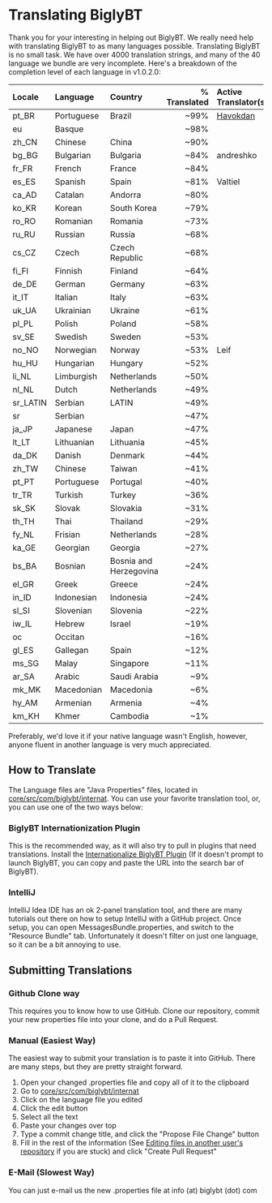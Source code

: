 # Translating BiglyBT

Thank you for your interesting in helping out BiglyBT.  We really need help with translating BiglyBT to as many languages possible.  Translating BiglyBT is no small task.  We have over 4000 translation strings, and many of the 40 language we bundle are very incomplete.  Here's a breakdown of the completion level of each language in v1.0.2.0:

| Locale | Language | Country | % Translated | Active Translator(s) |
|:---|:---|:---|---:|:---|
| pt_BR | Portuguese | Brazil | ~99% | [Havokdan](https://github.com/Havokdan) |
| eu | Basque |  | ~98% | |
| zh_CN | Chinese | China | ~90% | |
| bg_BG | Bulgarian | Bulgaria | ~84% | andreshko |
| fr_FR | French | France | ~84% | |
| es_ES | Spanish | Spain | ~81% | Valtiel |
| ca_AD | Catalan | Andorra | ~80% | |
| ko_KR | Korean | South Korea | ~79% | |
| ro_RO | Romanian | Romania | ~73% | |
| ru_RU | Russian | Russia | ~68% | |
| cs_CZ | Czech | Czech Republic | ~68% | |
| fi_FI | Finnish | Finland | ~64% | |
| de_DE | German | Germany | ~63% | |
| it_IT | Italian | Italy | ~63% | |
| uk_UA | Ukrainian | Ukraine | ~61% | |
| pl_PL | Polish | Poland | ~58% | |
| sv_SE | Swedish | Sweden | ~53% | |
| no_NO | Norwegian | Norway | ~53% | Leif |
| hu_HU | Hungarian | Hungary | ~52% | |
| li_NL | Limburgish | Netherlands | ~50% | |
| nl_NL | Dutch | Netherlands | ~49% | |
| sr_LATIN | Serbian | LATIN | ~49% | |
| sr | Serbian |  | ~47% | |
| ja_JP | Japanese | Japan | ~47% | |
| lt_LT | Lithuanian | Lithuania | ~45% | |
| da_DK | Danish | Denmark | ~44% | |
| zh_TW | Chinese | Taiwan | ~41% | |
| pt_PT | Portuguese | Portugal | ~40% | |
| tr_TR | Turkish | Turkey | ~36% | |
| sk_SK | Slovak | Slovakia | ~31% | |
| th_TH | Thai | Thailand | ~29% | |
| fy_NL | Frisian | Netherlands | ~28% | |
| ka_GE | Georgian | Georgia | ~27% | |
| bs_BA | Bosnian | Bosnia and Herzegovina | ~24% | |
| el_GR | Greek | Greece | ~24% | |
| in_ID | Indonesian | Indonesia | ~24% | |
| sl_SI | Slovenian | Slovenia | ~22% | |
| iw_IL | Hebrew | Israel | ~19% | |
| oc | Occitan |  | ~16% | |
| gl_ES | Gallegan | Spain | ~12% | |
| ms_SG | Malay | Singapore | ~11% | |
| ar_SA | Arabic | Saudi Arabia | ~9% | |
| mk_MK | Macedonian | Macedonia | ~6% | |
| hy_AM | Armenian | Armenia | ~4% | |
| km_KH | Khmer | Cambodia | ~1% | |


Preferably, we'd love it if your native language wasn't English, however, anyone fluent in another language is very much appreciated.

## How to Translate

The Language files are "Java Properties" files, located in [core/src/com/biglybt/internat](core/src/com/biglybt/internat).  You can use your favorite translation tool, or, you can use one of the two ways below:

### BiglyBT Internationization Plugin

This is the recommended way, as it will also try to pull in plugins that need translations.  Install the [Internationalize BiglyBT Plugin](https://plugins.biglybt.com/#i18nAZ) (If it doesn't prompt to launch BiglyBT, you can copy and paste the URL into the search bar of BiglyBT).

### IntelliJ

IntelliJ Idea IDE has an ok 2-panel translation tool, and there are many tutorials out there on how to setup IntelliJ with a GitHub project.  Once setup, you can open MessagesBundle.properties, and switch to the "Resource Bundle" tab.  Unfortunately it doesn't filter on just one language, so it can be a bit annoying to use.

## Submitting Translations

### Github Clone way

This requires you to know how to use GitHub.  Clone our repository, commit your new properties file into your clone, and do a Pull Request.

### Manual (Easiest Way)

The easiest way to submit your translation is to paste it into GitHub.  There are many steps, but they are pretty straight forward.

1. Open your changed .properties file and copy all of it to the clipboard
1. Go to [core/src/com/biglybt/internat](core/src/com/biglybt/internat)
1. Click on the language file you edited
1. Click the edit button
1. Select all the text
1. Paste your changes over top
1. Type a commit change title, and click the "Propose File Change" button
1. Fill in the rest of the information (See [Editing files in another user's repository](https://help.github.com/articles/editing-files-in-another-user-s-repository/) if you are stuck) and click "Create Pull Request"

### E-Mail (Slowest Way)

You can just e-mail us the new .properties file at info (at) biglybt (dot) com
